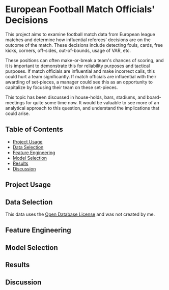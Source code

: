 # European Football Match Officials' Decisions

This project aims to examine football match data from European league matches and determine how influential referees' decisions are on the outcome of the match. These decisions include detecting fouls, cards, free kicks, corners, off-sides, out-of-bounds, usage of VAR, etc. 

These positions can often make-or-break a team's chances of scoring, and it is important to demonstrate this for reliability purposes and tactical purposes. If match officials are influential and make incorrect calls, this could hurt a team significantly. If match officials are influential with their awarding of set-pieces, a manager could see this as an opportunity to capitalize by focusing their team on these set-pieces.

This topic has been discussed in house-holds, bars, stadiums, and board-meetings for quite some time now. It would be valuable to see more of an analytical approach to this question, and understand the implications that could arise. 

## Table of Contents

- [Project Usage](#project-usage)
- [Data Selection](#data-selection)
- [Feature Engineering](#feature-engineering)
- [Model Selection](#model-selection)
- [Results](#results)
- [Discussion](#discussion)

## Project Usage

## Data Selection

This data uses the [Open Database License](https://opendatacommons.org/licenses/odbl/1-0/) and was not created by me.

## Feature Engineering

## Model Selection

## Results

## Discussion
